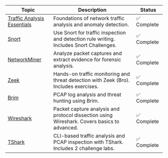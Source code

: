 | Topic | Description | Status |
|-------|-------------|--------|
| [Traffic Analysis Essentials](./TrafficAnalysisEssentials/README.md) | Foundations of network traffic analysis and anomaly detection. | ✅ Complete |
| [Snort](./Snort/README.md) | Use Snort for traffic inspection and detection rule writing. Includes Snort Challenges. | ✅ Complete |
| [NetworkMiner](./NetworkMiner/README.md) | Analyze packet captures and extract evidence for forensic analysis. | ✅ Complete |
| [Zeek](./Zeek/README.md) | Hands-on traffic monitoring and threat detection with Zeek (Bro). Includes exercises. | ✅ Complete |
| [Brim](./Brim/README.md) | PCAP log analysis and threat hunting using Brim. | ✅ Complete |
| [Wireshark](./Wireshark/README.md) | Packet capture analysis and protocol dissection using Wireshark. Covers basics to advanced. | ✅ Complete |
| [TShark](./TShark/README.md) | CLI-based traffic analysis and PCAP inspection with TShark. Includes 2 challenge labs. | ✅ Complete |

